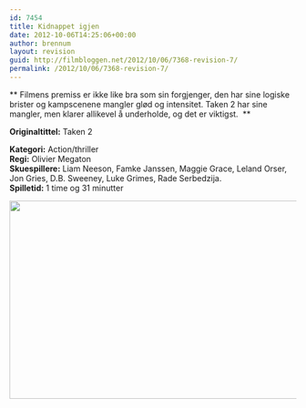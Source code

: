 ```yaml
---
id: 7454
title: Kidnappet igjen
date: 2012-10-06T14:25:06+00:00
author: brennum
layout: revision
guid: http://filmbloggen.net/2012/10/06/7368-revision-7/
permalink: /2012/10/06/7368-revision-7/
---
```

** Filmens premiss er ikke like bra som sin forgjenger, den har sine logiske brister og kampscenene mangler glød og intensitet. Taken 2 har sine mangler, men klarer allikevel å underholde, og det er viktigst.  **

**<!--more-->Originaltittel:** Taken 2

  
**Kategori:** Action/thriller  
**Regi:** Olivier Megaton  
**Skuespillere:** Liam Neeson, Famke Janssen, Maggie Grace, Leland Orser, Jon Gries, D.B. Sweeney, Luke Grimes, Rade Serbedzija.  
**Spilletid:** 1 time og 31 minutter

<a href="http://filmbloggen.net/?attachment_id=7447" rel="attachment wp-att-7447"><img class="alignnone size-large wp-image-7447" src="http://filmbloggen.net/wp-content/uploads//2012/10/Taken-2-bilde-4-620x348.jpg" alt="" width="620" height="348" /></a>